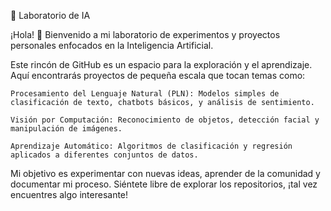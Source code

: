 🧠 Laboratorio de IA

¡Hola! 👋 Bienvenido a mi laboratorio de experimentos y proyectos personales enfocados en la Inteligencia Artificial.

Este rincón de GitHub es un espacio para la exploración y el aprendizaje. Aquí encontrarás proyectos de pequeña escala que tocan temas como:

    Procesamiento del Lenguaje Natural (PLN): Modelos simples de clasificación de texto, chatbots básicos, y análisis de sentimiento.

    Visión por Computación: Reconocimiento de objetos, detección facial y manipulación de imágenes.

    Aprendizaje Automático: Algoritmos de clasificación y regresión aplicados a diferentes conjuntos de datos.

Mi objetivo es experimentar con nuevas ideas, aprender de la comunidad y documentar mi proceso. Siéntete libre de explorar los repositorios, ¡tal vez encuentres algo interesante!

